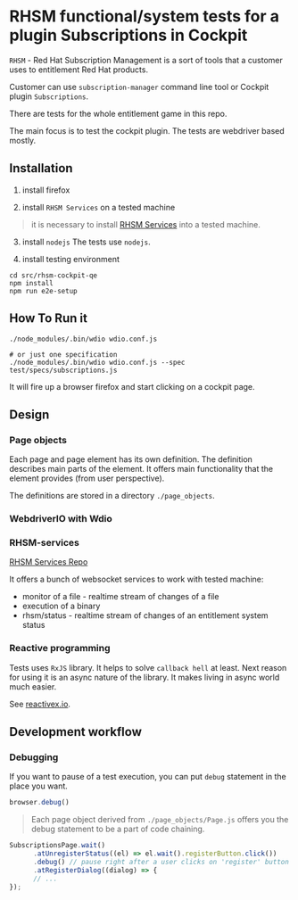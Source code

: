# RHSM functional/system tests for a plugin Subscriptions in Cockpit

`RHSM` - Red Hat Subscription Management is a sort of tools that a customer uses to entitlement Red Hat products.

Customer can use `subscription-manager` command line tool
or Cockpit plugin `Subscriptions`.

There are tests for the whole entitlement game in this repo.

The main focus is to test the cockpit plugin.
The tests are webdriver based mostly.

## Installation

1) install firefox 

2) install `RHSM Services` on a tested machine
> it is necessary to install [RHSM Services](https://github.com/RedHatQE/rhsm-services) into a tested machine.

3) install `nodejs`
The tests use `nodejs`.

4) install testing environment

```shell
cd src/rhsm-cockpit-qe
npm install
npm run e2e-setup
```
## How To Run it

```shell
./node_modules/.bin/wdio wdio.conf.js

# or just one specification
./node_modules/.bin/wdio wdio.conf.js --spec test/specs/subscriptions.js
```

It will fire up a browser firefox and start clicking on a cockpit page.

## Design
### Page objects
Each page and page element has its own definition.
The definition describes main parts of the element.
It offers main functionality that the element provides (from user perspective).

The definitions are stored in a directory `./page_objects`.

### WebdriverIO with Wdio

### RHSM-services

[RHSM Services Repo](https://github.com/RedHatQE/rhsm-services)

  It offers a bunch of websocket services to work with tested machine:
  
  - monitor of a file - realtime stream of changes of a file
  - execution of a binary
  - rhsm/status - realtime stream of changes of an entitlement system status
  
### Reactive programming

Tests uses `RxJS` library. It helps to solve `callback hell` at least. 
Next reason for using it is an async nature of the library. It makes living in async world much easier.

See [reactivex.io](http://reactivex.io).

## Development workflow

### Debugging
If you want to pause of a test execution,
you can put `debug` statement in the place you want.

```javascript
browser.debug()
```

> Each page object derived from `./page_objects/Page.js` offers you the debug statement to be a part of code chaining.

```javascript
SubscriptionsPage.wait()
      .atUnregisterStatus((el) => el.wait().registerButton.click())
      .debug() // pause right after a user clicks on 'register' button
      .atRegisterDialog((dialog) => {
      // ...
});
```
